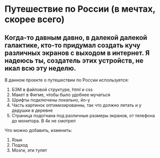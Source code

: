 # Путешествие по России (в мечтах, скорее всего)

## Когда-то давным давно, в далекой далекой галактике, кто-то придумал создать кучу различных экранов с выходом в интернет. Я надеюсь ты, создатель этих устройств, не икал всю эту неделю.

В данном проекте о путешествии по России используется:
1. БЭМ в файловой структуре, html и css
2. Макет в Фигме, чтобы было удобнее мучаться
3. Шрифты подключены локально, йо-у
4. Часть картинок оптимизированны, так что должно летать и у дедушки в деревне
5. Страница подогнана под различные размеры экранов, от телефона до монитора. В 4к не смотрел

Что можно добавить, изменить:
1. Язык
2. Подход
3. Мозги, эти тупят

